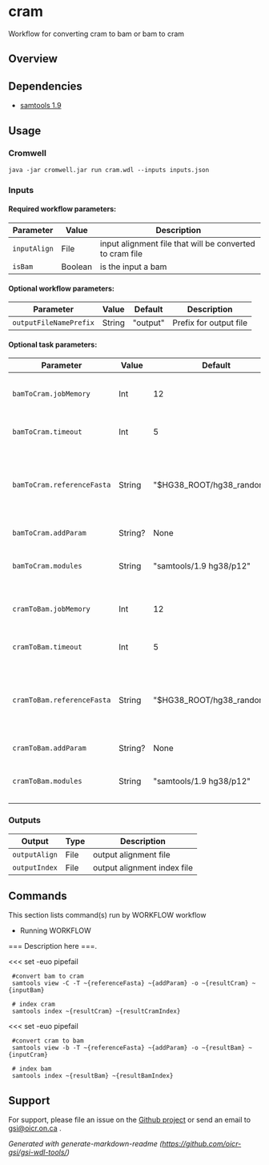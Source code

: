 # cram

Workflow for converting cram to bam or bam to cram

## Overview

## Dependencies

* [samtools 1.9](https://github.com/samtools/samtools)


## Usage

### Cromwell
```
java -jar cromwell.jar run cram.wdl --inputs inputs.json
```

### Inputs

#### Required workflow parameters:
Parameter|Value|Description
---|---|---
`inputAlign`|File|input alignment file that will be converted to cram file
`isBam`|Boolean|is the input a bam


#### Optional workflow parameters:
Parameter|Value|Default|Description
---|---|---|---
`outputFileNamePrefix`|String|"output"|Prefix for output file


#### Optional task parameters:
Parameter|Value|Default|Description
---|---|---|---
`bamToCram.jobMemory`|Int|12|Memory (in GB) to allocate to the job
`bamToCram.timeout`|Int|5|Hours before task timeout
`bamToCram.referenceFasta`|String|"$HG38_ROOT/hg38_random.fa"|The fasta that is being used as a refrence to build the cram file
`bamToCram.addParam`|String?|None|additional parameters
`bamToCram.modules`|String|"samtools/1.9 hg38/p12"|Modules required to process this step
`cramToBam.jobMemory`|Int|12|Memory (in GB) to allocate to the job
`cramToBam.timeout`|Int|5|Hours before task timeout
`cramToBam.referenceFasta`|String|"$HG38_ROOT/hg38_random.fa"|The fasta that is being used as a refrence to build the bam file
`cramToBam.addParam`|String?|None|additional parameters
`cramToBam.modules`|String|"samtools/1.9 hg38/p12"|Modules required to process this step


### Outputs

Output | Type | Description
---|---|---
`outputAlign`|File|output alignment file
`outputIndex`|File|output alignment index file


## Commands
 This section lists command(s) run by WORKFLOW workflow
 
 * Running WORKFLOW
 
 === Description here ===.
 
 <<<
     set -euo pipefail
 
     #convert bam to cram
     samtools view -C -T ~{referenceFasta} ~{addParam} -o ~{resultCram} ~{inputBam}
 
     # index cram
     samtools index ~{resultCram} ~{resultCramIndex}
 
 
   >>>
 <<<
     set -euo pipefail
 
     #convert cram to bam
     samtools view -b -T ~{referenceFasta} ~{addParam} -o ~{resultBam} ~{inputCram}
 
     # index bam
     samtools index ~{resultBam} ~{resultBamIndex}
 
 
   >>>
 ## Support

For support, please file an issue on the [Github project](https://github.com/oicr-gsi) or send an email to gsi@oicr.on.ca .

_Generated with generate-markdown-readme (https://github.com/oicr-gsi/gsi-wdl-tools/)_
